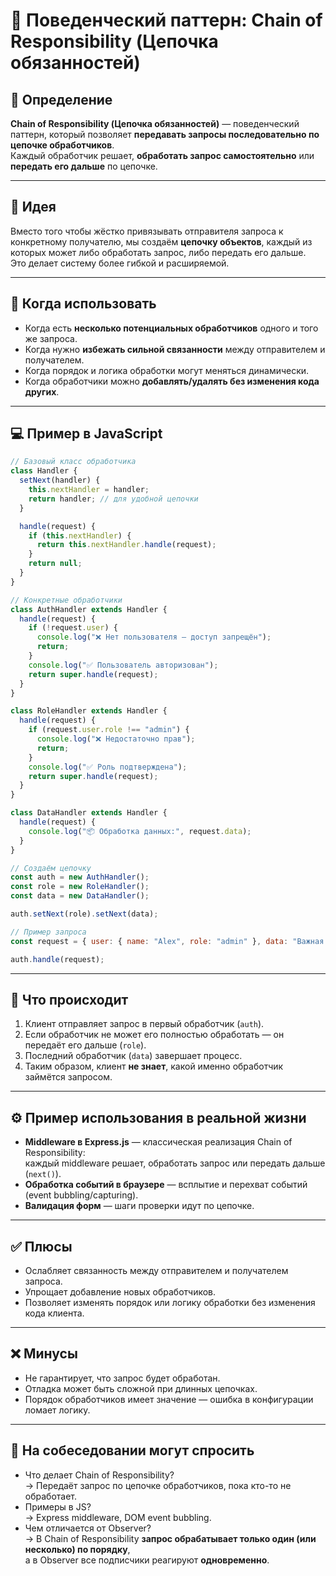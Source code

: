 # 🔄 Поведенческий паттерн: Chain of Responsibility (Цепочка обязанностей)

## 📌 Определение
**Chain of Responsibility (Цепочка обязанностей)** — поведенческий паттерн, который позволяет **передавать запросы последовательно по цепочке обработчиков**.  
Каждый обработчик решает, **обработать запрос самостоятельно** или **передать его дальше** по цепочке.

---

## 🎯 Идея
Вместо того чтобы жёстко привязывать отправителя запроса к конкретному получателю, мы создаём **цепочку объектов**, каждый из которых может либо обработать запрос, либо передать его дальше.  
Это делает систему более гибкой и расширяемой.

---

## 🧩 Когда использовать
- Когда есть **несколько потенциальных обработчиков** одного и того же запроса.  
- Когда нужно **избежать сильной связанности** между отправителем и получателем.  
- Когда порядок и логика обработки могут меняться динамически.  
- Когда обработчики можно **добавлять/удалять без изменения кода других**.

---

## 💻 Пример в JavaScript

```js
// Базовый класс обработчика
class Handler {
  setNext(handler) {
    this.nextHandler = handler;
    return handler; // для удобной цепочки
  }

  handle(request) {
    if (this.nextHandler) {
      return this.nextHandler.handle(request);
    }
    return null;
  }
}

// Конкретные обработчики
class AuthHandler extends Handler {
  handle(request) {
    if (!request.user) {
      console.log("❌ Нет пользователя — доступ запрещён");
      return;
    }
    console.log("✅ Пользователь авторизован");
    return super.handle(request);
  }
}

class RoleHandler extends Handler {
  handle(request) {
    if (request.user.role !== "admin") {
      console.log("❌ Недостаточно прав");
      return;
    }
    console.log("✅ Роль подтверждена");
    return super.handle(request);
  }
}

class DataHandler extends Handler {
  handle(request) {
    console.log("📦 Обработка данных:", request.data);
  }
}

// Создаём цепочку
const auth = new AuthHandler();
const role = new RoleHandler();
const data = new DataHandler();

auth.setNext(role).setNext(data);

// Пример запроса
const request = { user: { name: "Alex", role: "admin" }, data: "Важная информация" };

auth.handle(request);
```

---

## 🧠 Что происходит
1. Клиент отправляет запрос в первый обработчик (`auth`).  
2. Если обработчик не может его полностью обработать — он передаёт его дальше (`role`).  
3. Последний обработчик (`data`) завершает процесс.  
4. Таким образом, клиент **не знает**, какой именно обработчик займётся запросом.

---

## ⚙️ Пример использования в реальной жизни
- **Middleware в Express.js** — классическая реализация Chain of Responsibility:  
  каждый middleware решает, обработать запрос или передать дальше (`next()`).
- **Обработка событий в браузере** — всплытие и перехват событий (event bubbling/capturing).
- **Валидация форм** — шаги проверки идут по цепочке.

---

## ✅ Плюсы
- Ослабляет связанность между отправителем и получателем запроса.  
- Упрощает добавление новых обработчиков.  
- Позволяет изменять порядок или логику обработки без изменения кода клиента.

---

## ❌ Минусы
- Не гарантирует, что запрос будет обработан.  
- Отладка может быть сложной при длинных цепочках.  
- Порядок обработчиков имеет значение — ошибка в конфигурации ломает логику.

---

## 💬 На собеседовании могут спросить
- Что делает Chain of Responsibility?  
  → Передаёт запрос по цепочке обработчиков, пока кто-то не обработает.  
- Примеры в JS?  
  → Express middleware, DOM event bubbling.  
- Чем отличается от Observer?  
  → В Chain of Responsibility **запрос обрабатывает только один (или несколько) по порядку**,  
    а в Observer все подписчики реагируют **одновременно**.
